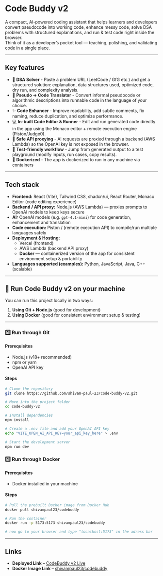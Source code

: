 # Code Buddy v2

A compact, AI-powered coding assistant that helps learners and developers convert pseudocode into working code, enhance messy code, solve DSA problems with structured explanations, and run & test code right inside the browser.  
Think of it as a developer’s pocket tool — teaching, polishing, and validating code in a single place.

---

## Key features
- 🚀 **DSA Solver** - Paste a problem URL (LeetCode / GfG etc.) and get a structured solution: explanation, data structures used, optimized code, dry run, and complexity analysis.  
- 🧩 **Pseudo → Code Translator** - Convert informal pseudocode or algorithmic descriptions into runnable code in the language of your choice.  
- ✨ **Code Enhancer** - Improve readability, add subtle comments, fix naming, reduce duplication, and optimize performance.  
- 💻 **In-built Code Editor & Runner** - Edit and run generated code directly in the app using the Monaco editor + remote execution engine (Piston/Judge0).  
- 🔐 **Safe API proxying** - AI requests are proxied through a backend (AWS Lambda) so the OpenAI key is not exposed in the browser.  
- 🧪 **Test-friendly workflow** - Jump from generated output to a test playground (modify inputs, run cases, copy results).
- 🐳 **Dockerized** - The app is dockerized to run in any machine via containers

---

## Tech stack
- **Frontend:** React (Vite), Tailwind CSS, shadcn/ui, React Router, Monaco Editor (code editing experience)  
- **Backend / API proxy:** Node.js (AWS Lambda) — proxies prompts to OpenAI models to keep keys secure  
- **AI:** OpenAI models (e.g. `gpt-4.1-mini`) for code generation, enhancement and translation  
- **Code execution:** Piston / (remote execution API) to compile/run multiple languages safely  
- **Deployment & Hosting:**  
  - Vercel (frontend)  
  - AWS Lambda (backend API proxy)  
  - **Docker** — containerized version of the app for consistent environment setup & portability  
- **Languages supported (examples):** Python, JavaScript, Java, C++ (scalable)

---

## 🚀 Run Code Buddy v2 on your machine

You can run this project locally in two ways:  
1. **Using Git + Node.js** (good for development)  
2. **Using Docker** (good for consistent environment setup & testing)

---

### 1️⃣ Run through Git

#### Prerequisites
- Node.js (v18+ recommended)  
- npm or yarn  
- OpenAI API key  

#### Steps
```bash
# Clone the repository
git clone https://github.com/shivam-paul-23/code-buddy-v2.git

# Move into the project folder
cd code-buddy-v2

# Install dependencies
npm install

# Create a .env file and add your OpenAI API key
echo "VITE_OPEN_AI_API_KEY=your_api_key_here" > .env

# Start the development server
npm run dev
```

### 1️⃣ Run through Docker

#### Prerequisites
- Docker installed in your machine

#### Steps
```bash
# Pull the prebuilt Docker image from Docker Hub
docker pull shivampaul23/codebuddy

# Run the container 
docker run -p 5173:5173 shivampaul23/codebuddy

# now go to your browser and type "localhost:5173" in the adress bar
```

---

## Links  
- **Deployed Link** – [CodeBuddy v2 Live](https://code-buddy-v2.vercel.app/)  
- **Docker Image Link** – [shivampaul23/codebuddy](https://hub.docker.com/repository/docker/shivampaul23/codebuddy)  